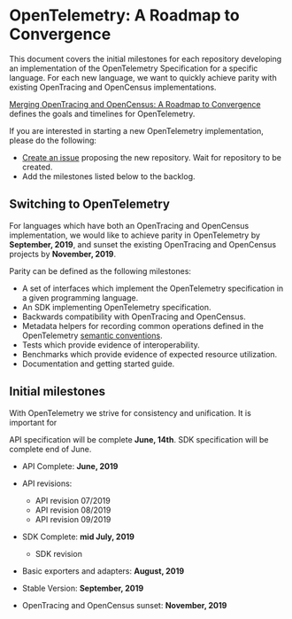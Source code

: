 # OpenTelemetry: A Roadmap to Convergence

This document covers the initial milestones for each repository developing an
implementation of the OpenTelemetry Specification for a specific language. For
each new language, we want to quickly achieve parity with existing OpenTracing
and OpenCensus implementations.

[Merging OpenTracing and OpenCensus: A Roadmap to
Convergence](https://medium.com/opentracing/a-roadmap-to-convergence-b074e5815289)
defines the goals and timelines for OpenTelemetry.

If you are interested in starting a new OpenTelemetry implementation, please do
the following:

- [Create an issue](github.com/open-telemetry/community/issues) proposing the
  new repository. Wait for repository to be created.
- Add the milestones listed below to the backlog.

## Switching to OpenTelemetry

For languages which have both an OpenTracing and OpenCensus implementation, we
would like to achieve parity in OpenTelemetry by **September, 2019**, and sunset
the existing OpenTracing and OpenCensus projects by **November, 2019**.

Parity can be defined as the following milestones:

- A set of interfaces which implement the OpenTelemetry specification in a given
  programming language.
- An SDK implementing OpenTelemetry specification.
- Backwards compatibility with OpenTracing and OpenCensus.
- Metadata helpers for recording common operations defined in the OpenTelemetry
  [semantic conventions](https://github.com/open-telemetry/opentelemetry-specification/blob/master/semantic-conventions.md).
- Tests which provide evidence of interoperability.
- Benchmarks which provide evidence of expected resource utilization.
- Documentation and getting started guide.

## Initial milestones

With OpenTelemetry we strive for consistency and unification. It is important
for 

API specification will be complete **June, 14th**. SDK specification will be
complete end of June.

- API Complete: **June, 2019**
- API revisions:
  - API revision 07/2019
  - API revision 08/2019
  - API revision 09/2019

- SDK Complete: **mid July, 2019**
  - SDK revision
- Basic exporters and adapters: **August, 2019**
- Stable Version: **September, 2019**

- OpenTracing and OpenCensus sunset: **November, 2019**